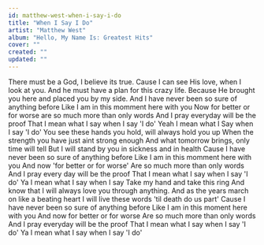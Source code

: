 ```yaml
---
id: matthew-west-when-i-say-i-do
title: "When I Say I Do"
artist: "Matthew West"
album: "Hello, My Name Is: Greatest Hits"
cover: ""
created: ""
updated: ""
---
```


There must be a God, I believe its true.
Cause I can see His love, when I look at you.
And he must have a plan for this crazy life.
Because He brought you here and placed you by my side.
And I have never been so sure of anything before
Like I am in this momment here with you
Now for better or for worse are so much more than only words
And I pray everyday will be the proof
That I mean what I say when I say 'I do'
Yeah I mean what I Say when I say 'I do'
You see these hands you hold, will always hold you up
When the strength you have just aint strong enough
And what tomorrow brings, only time will tell
But I will stand by you in sickness and in health
Cause I have never been so sure of anything before
Like I am in this momment here with you
And now 'for better or for worse'
Are so much more than only words
And I pray every day will be the proof
That I mean what I say when I say 'I do'
Ya I mean what I say when I say
Take my hand and take this ring
And know that I will always love you through anything.
And as the years march on like a beating heart
I will live these words 'til death do us part'
Cause I have never been so sure of anything before
Like I am in this moment here with you
And now for better or for worse
Are so much more than only words
And I pray everyday will be the proof
That I mean what I say when I say 'I do'
Ya I mean what I say when I say 'I do'